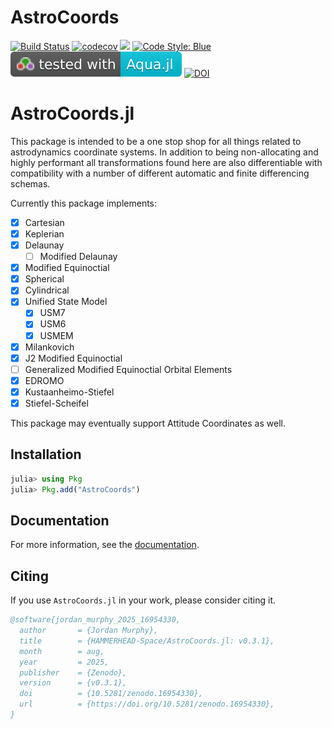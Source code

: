 # AstroCoords

[![Build Status](https://github.com/jmurphy6895/AstroCoords.jl/actions/workflows/CI.yml/badge.svg?branch=master)](https://github.com/jmurphy6895/AstroCoords.jl/actions/workflows/CI.yml?query=branch%3Amaster)
[![codecov](https://codecov.io/gh/jmurphy6895/AstroCoords.jl/branch/main/graph/badge.svg?token=47G4OLV6PD)](https://codecov.io/gh/jmurphy6895/AstroForceModels.jl)
[![](https://img.shields.io/badge/docs-dev-blue.svg)][docs-dev-url]
[![Code Style: Blue](https://img.shields.io/badge/code%20style-blue-4495d1.svg)](https://github.com/invenia/BlueStyle)
[![Aqua QA](https://raw.githubusercontent.com/JuliaTesting/Aqua.jl/master/badge.svg)](https://github.com/JuliaTesting/Aqua.jl)
[![DOI](https://zenodo.org/badge/812141681.svg)](https://doi.org/10.5281/zenodo.16954329)

AstroCoords.jl
================================

This package is intended to be a one stop shop for all things related to astrodynamics coordinate systems. In addition to being non-allocating and highly performant all transformations found here are also differentiable with compatibility with a number of different automatic and finite differencing schemas.

Currently this package implements:
- [x] Cartesian
- [x] Keplerian
- [x] Delaunay
    - [ ] Modified Delaunay 
- [x] Modified Equinoctial
- [x] Spherical
- [x] Cylindrical
- [x] Unified State Model
    - [x] USM7
    - [x] USM6
    - [x] USMEM
- [x] Milankovich
- [x] J2 Modified Equinoctial
- [ ] Generalized Modified Equinoctial Orbital Elements
- [x] EDROMO
- [x] Kustaanheimo-Stiefel
- [x] Stiefel-Scheifel

This package may eventually support Attitude Coordinates as well.

## Installation

```julia
julia> using Pkg
julia> Pkg.add("AstroCoords")
```

## Documentation

For more information, see the [documentation][docs-dev-url].

## Citing

If you use `AstroCoords.jl` in your work, please consider citing it.

```bibtex
@software{jordan_murphy_2025_16954330,
  author       = {Jordan Murphy},
  title        = {HAMMERHEAD-Space/AstroCoords.jl: v0.3.1},
  month        = aug,
  year         = 2025,
  publisher    = {Zenodo},
  version      = {v0.3.1},
  doi          = {10.5281/zenodo.16954330},
  url          = {https://doi.org/10.5281/zenodo.16954330},
}
```

[docs-dev-url]: https://hammerhead-space.github.io/AstroCoords.jl/dev/
[docs-stable-url]: https://hammerhead-space.github.io/AstroCoords.jl/stable/
